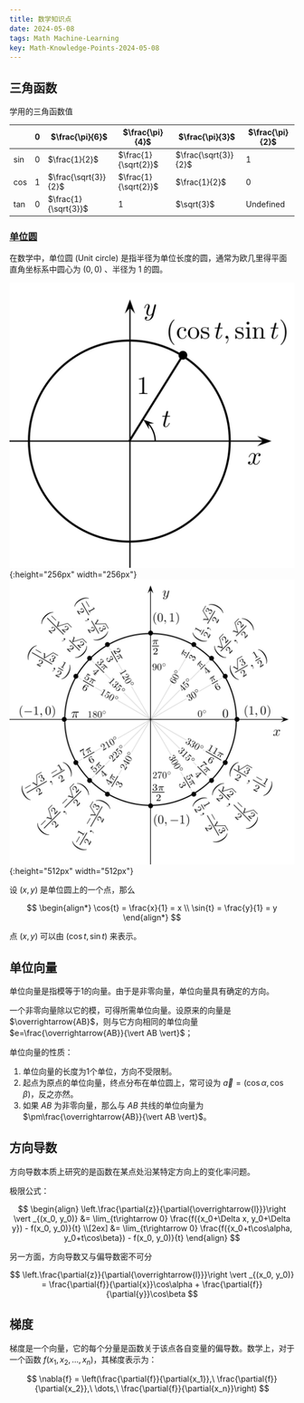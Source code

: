 ```yaml
---
title: 数学知识点
date: 2024-05-08
tags: Math Machine-Learning
key: Math-Knowledge-Points-2024-05-08
---
```


## 三角函数

学用的三角函数值

|     | 0   | $\frac{\pi}{6}$      | $\frac{\pi}{4}$      | $\frac{\pi}{3}$      | $\frac{\pi}{2}$ |
| --- | --- | -------------------- | -------------------- | -------------------- | --------------- |
| sin | 0   | $\frac{1}{2}$        | $\frac{1}{\sqrt{2}}$ | $\frac{\sqrt{3}}{2}$ | 1               |
| cos | 1   | $\frac{\sqrt{3}}{2}$ | $\frac{1}{\sqrt{2}}$ | $\frac{1}{2}$        | 0               |
| tan | 0   | $\frac{1}{\sqrt{3}}$ | 1                    | $\sqrt{3}$           | Undefined       |

<!--more-->

### [单位圆](https://zh.wikipedia.org/wiki/单位圆)

在数学中，单位圆 (Unit circle) 是指半径为单位长度的圆，通常为欧几里得平面直角坐标系中圆心为 $(0, 0)$ 、半径为 1 的圆。

![单位圆](/assets/images/math/unit_circle.png){:height="256px" width="256px"} ![单位圆坐标点](/assets/images/math/unit_circle_angles.png){:height="512px" width="512px"}

设 $(x, y)$ 是单位圆上的一个点，那么

$$
\begin{align*}
  \cos{t} = \frac{x}{1} = x \\
  \sin{t} = \frac{y}{1} = y
\end{align*}
$$

点 $(x, y)$ 可以由 $(\cos{t}, \sin{t})$ 来表示。

## 单位向量

单位向量是指模等于1的向量。由于是非零向量，单位向量具有确定的方向。

一个非零向量除以它的模，可得所需单位向量。设原来的向量是 $\overrightarrow{AB}$，则与它方向相同的单位向量 $e=\frac{\overrightarrow{AB}}{\vert AB \vert}$；

单位向量的性质：

1. 单位向量的长度为1个单位，方向不受限制。
2. 起点为原点的单位向量，终点分布在单位圆上，常可设为 $\overrightarrow{a}=(\cos{\alpha}, \cos{\beta})$，反之亦然。
3. 如果 $AB$ 为非零向量，那么与 $AB$ 共线的单位向量为 $\pm\frac{\overrightarrow{AB}}{\vert AB \vert}$。

## 方向导数

方向导数本质上研究的是函数在某点处沿某特定方向上的变化率问题。

极限公式：

$$
\begin{align}
\left.\frac{\partial{z}}{\partial{\overrightarrow{l}}}\right \vert _{(x_0, y_0)}
&= \lim_{t\rightarrow 0} \frac{f({x_0+\Delta x, y_0+\Delta y}) - f(x_0, y_0)}{t} \\[2ex]
&= \lim_{t\rightarrow 0} \frac{f({x_0+t\cos\alpha, y_0+t\cos\beta}) - f(x_0, y_0)}{t}
\end{align}
$$

另一方面，方向导数又与偏导数密不可分

$$
\left.\frac{\partial{z}}{\partial{\overrightarrow{l}}}\right \vert _{(x_0, y_0)}
= \frac{\partial{f}}{\partial{x}}\cos\alpha + \frac{\partial{f}}{\partial{y}}\cos\beta
$$

## 梯度

梯度是一个向量，它的每个分量是函数关于该点各自变量的偏导数。数学上，对于一个函数 $f(x_1,x_2,\dots,x_n)$，其梯度表示为：

$$
\nabla{f} = \left(\frac{\partial{f}}{\partial{x_1}},\ \frac{\partial{f}}{\partial{x_2}},\ \dots,\ \frac{\partial{f}}{\partial{x_n}}\right)
$$
